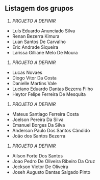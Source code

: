 ## Listagem dos grupos 

1. *PROJETO A DEFINIR*
* Luís Eduardo Anunciado Silva
* Renan Bezerra Kimura
* Luan Santos De Carvalho
* Eric Andrade Siqueira
* Larissa Gilliane Melo De Moura

1. *PROJETO A DEFINIR*
* Lucas Novaes
* Diogo Vitor Da Costa
* Danielle Martins Vale
* Luciano Eduardo Dantas Bezerra Filho
* Heytor Felipe Ferreira De Mesquita

1. *PROJETO A DEFINIR*
* Mateus Santiago Ferreira Costa
* Joelson Pereira Da Silva
* Emanuel Borges Da Silva
* Anderson Paulo Dos Santos Cândido
* João dos Santos Bezerra

1. *PROJETO A DEFINIR*
* Ailson Forte Dos Santos
* Joao Pedro De Oliveira Ribeiro Da Cruz
* Jeckson Victor De Oliveira
* Joseh Augusto Dantas Salgado Pinto
